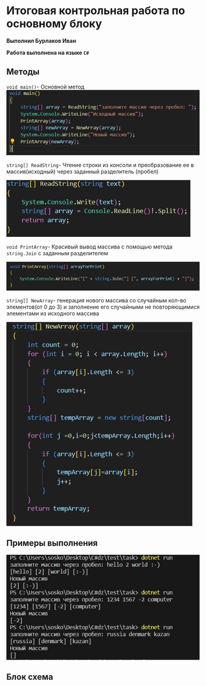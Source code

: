 # Итоговая контрольная работа по основному блоку

**Выполнил Бурлаков Иван**

**Работа выполнена на языке `C#`**

##  Методы
`void main()`- Основной метод
![main](main.jpg)

`string[] ReadString`- Чтение строки из консоли и преобразование ее в массив(исходный) через заданный разделитель (пробел)

![ReadString](ReadString.jpg)

`void PrintArray`- Красивый вывод массива с помощью метода `string.Join` с заданным разделителем 

![PrintArray](PrintArray.jpg)

`string[] NewArray`- генерация нового массива со случайным кол-во элементов(от 0 до 3) и заполнение его случайными не повторяющимися элементами из исходного массива

![NewArray](NewArray.jpg)

## Примеры выполнения

![Primer](Primer.jpg)

## Блок схема

